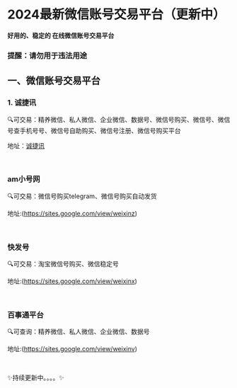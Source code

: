 # 2024最新微信账号交易平台（更新中）

**好用的、稳定的 在线微信账号交易平台**

### 提醒：请勿用于违法用途


## 一、微信账号交易平台

### 1. 诚捷讯

🔍可交易：精养微信、私人微信、企业微信、数据号、微信号购买、微信号、微信号查手机号号、微信号自助购买、微信号注册、微信号购买平台

地址：[诚捷讯](https://www.xx3038.com/)

<br>

### am小号网 

🔍可交易：微信号购买telegram、微信号购买自动发货

地址:(https://sites.google.com/view/weixinz)

<br>


### 快发号

🔍可交易：淘宝微信号购买、微信稳定号

地址:(https://sites.google.com/view/weixinx)

<br>


### 百事通平台

🔍可查询：精养微信、私人微信、企业微信、数据号

地址:(https://sites.google.com/view/weixinv)

<br>

✨持续更新中。。。。✨
